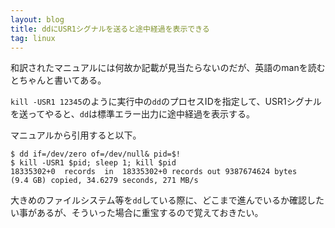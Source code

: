 ```yaml
---
layout: blog
title: ddにUSR1シグナルを送ると途中経過を表示できる
tag: linux
---
```




和訳されたマニュアルには何故か記載が見当たらないのだが、英語のmanを読むとちゃんと書いてある。

`kill -USR1 12345`のように実行中の`dd`のプロセスIDを指定して、USR1シグナルを送ってやると、`dd`は標準エラー出力に途中経過を表示する。

マニュアルから引用すると以下。

~~~~
$ dd if=/dev/zero of=/dev/null& pid=$!
$ kill -USR1 $pid; sleep 1; kill $pid
18335302+0  records  in  18335302+0 records out 9387674624 bytes
(9.4 GB) copied, 34.6279 seconds, 271 MB/s
~~~~

大きめのファイルシステム等を`dd`している際に、どこまで進んでいるか確認したい事があるが、そういった場合に重宝するので覚えておきたい。
